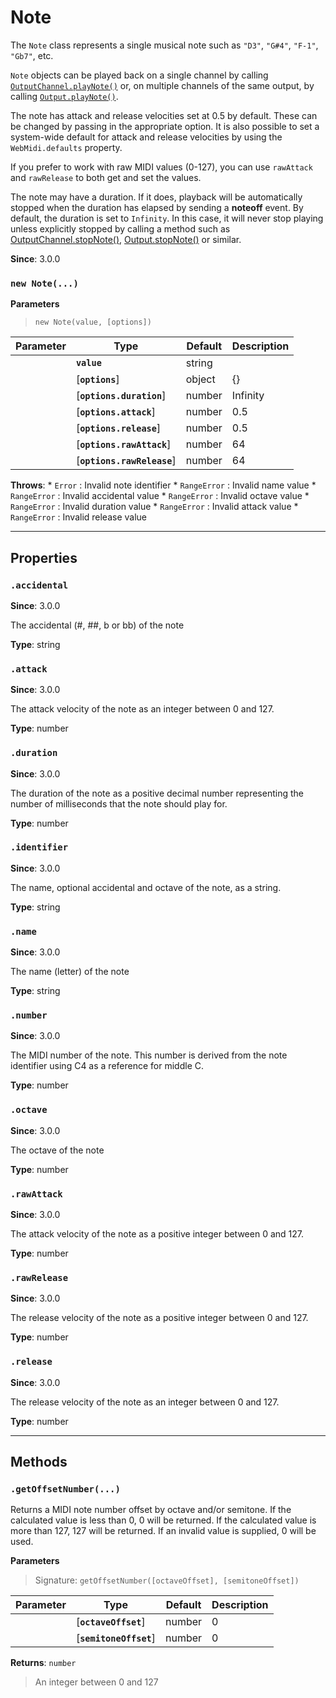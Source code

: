 
# Note

The `Note` class represents a single musical note such as `"D3"`, `"G#4"`, `"F-1"`, `"Gb7"`, etc.

`Note` objects can be played back on a single channel by calling
[`OutputChannel.playNote()`](OutputChannel#playNote) or, on multiple channels of the same
output, by calling [`Output.playNote()`](Output#playNote).

The note has attack and release velocities set at 0.5 by default. These can be changed by passing
in the appropriate option. It is also possible to set a system-wide default for attack and
release velocities by using the `WebMidi.defaults` property.

If you prefer to work with raw MIDI values (0-127), you can use `rawAttack` and `rawRelease` to
both get and set the values.

The note may have a duration. If it does, playback will be automatically stopped when the
duration has elapsed by sending a **noteoff** event. By default, the duration is set to
`Infinity`. In this case, it will never stop playing unless explicitly stopped by calling a
method such as [OutputChannel.stopNote()](OutputChannel#stopNote),
[Output.stopNote()](Output#stopNote) or similar.

**Since**: 3.0.0



### `new Note(...)`


  **Parameters**

  > `new Note(value, [options])`

  | Parameter    | Type      | Default      | Description  |
  | ------------ | ------------ | ------------ | ------------ |
    |**`value`** |string||The value used to create the note. If an identifier string is used, it must start with the note letter, optionally followed by an accidental and followed by the octave number (`"C3"`, `"G#4"`, `"F-1"`, `"Db7"`, etc.). If a number is used, it must be an integer between 0 and 127. In this case, middle C is considered to be C4 (note number 60).|
    |[**`options`**] |object|{}||
    |[**`options.duration`**] |number|Infinity|The number of milliseconds before the note should be explicitly stopped.|
    |[**`options.attack`**] |number|0.5|The note's attack velocity as a float between 0 and 1. If you wish to use an integer between 0 and 127, use the `rawAttack` option instead. If both `attack` and `rawAttack` are specified, the latter has precedence.|
    |[**`options.release`**] |number|0.5|The note's release velocity as a float between 0 and 1. If you wish to use an integer between 0 and 127, use the `rawRelease` option instead. If both `release` and `rawRelease` are specified, the latter has precedence.|
    |[**`options.rawAttack`**] |number|64|The note's attack velocity as an integer between 0 and 127. If you wish to use a float between 0 and 1, use the `release` option instead. If both `attack` and `rawAttack` are specified, the latter has precedence.|
    |[**`options.rawRelease`**] |number|64|The note's release velocity as an integer between 0 and 127. If you wish to use a float between 0 and 1, use the `release` option instead. If both `release` and `rawRelease` are specified, the latter has precedence.|


  **Throws**:
    * `Error` : Invalid note identifier
    * `RangeError` : Invalid name value
    * `RangeError` : Invalid accidental value
    * `RangeError` : Invalid octave value
    * `RangeError` : Invalid duration value
    * `RangeError` : Invalid attack value
    * `RangeError` : Invalid release value

***

## Properties

### `.accidental`

**Since**: 3.0.0<br />

The accidental (#, ##, b or bb) of the note

**Type**: string<br />


### `.attack`

**Since**: 3.0.0<br />

The attack velocity of the note as an integer between 0 and 127.

**Type**: number<br />


### `.duration`

**Since**: 3.0.0<br />

The duration of the note as a positive decimal number representing the number of milliseconds
that the note should play for.

**Type**: number<br />


### `.identifier`

**Since**: 3.0.0<br />

The name, optional accidental and octave of the note, as a string.

**Type**: string<br />


### `.name`

**Since**: 3.0.0<br />

The name (letter) of the note

**Type**: string<br />


### `.number`

**Since**: 3.0.0<br />

The MIDI number of the note. This number is derived from the note identifier using C4 as a
reference for middle C.

**Type**: number<br />


### `.octave`

**Since**: 3.0.0<br />

The octave of the note

**Type**: number<br />


### `.rawAttack`

**Since**: 3.0.0<br />

The attack velocity of the note as a positive integer between 0 and 127.

**Type**: number<br />


### `.rawRelease`

**Since**: 3.0.0<br />

The release velocity of the note as a positive integer between 0 and 127.

**Type**: number<br />


### `.release`

**Since**: 3.0.0<br />

The release velocity of the note as an integer between 0 and 127.

**Type**: number<br />



***

## Methods


### `.getOffsetNumber(...)`


Returns a MIDI note number offset by octave and/or semitone. If the calculated value is less
than 0, 0 will be returned. If the calculated value is more than 127, 127 will be returned. If
an invalid value is supplied, 0 will be used.


  **Parameters**

  > Signature: `getOffsetNumber([octaveOffset], [semitoneOffset])`

  | Parameter    | Type      | Default      | Description  |
  | ------------ | ------------ | ------------ | ------------ |
    |[**`octaveOffset`**] |number|0|An integer to offset the note number by octave.|
    |[**`semitoneOffset`**] |number|0|An integer to offset the note number by semitone.|


**Returns**: `number`
> An integer between 0 and 127




